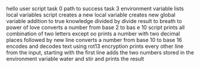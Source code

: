 hello user script
task 0
path to success
task 3
environment variable lists
local variables
script creates a new local variable
creates new global variable
addition to true knowledge
divided by divide
result to breath to power of love
converts a number from base 2 to bas e 10
script prints all combination of two letters except oo
prints a number with two decimal places followed by  new line
converts a number from base 10 to base 16
encodes and decodes text using rot13 encryption
prints every other line from the input, starting with the first line
adds the two numbers stored in the environment variable water and stir and prints the result
